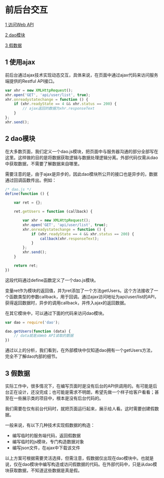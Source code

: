 # 前后台交互
[1  访问Web API](#user-content-1--访问Web-API)

[2  dao模块](#user-content-2--dao模块)

[3  假数据](#user-content-3--假数据)

##  1  使用ajax

前后台通过ajax技术实现动态交互，具体来说，在页面中通过ajax代码来访问服务端提供的Restful API接口。

```javascript
var xhr = new XMLHttpRequest();
xhr.open('GET', 'api/user/list', true);
xhr.onreadystatechange = function () {
    if (xhr.readyState == 4 && xhr.status == 200) {
        // ajax返回的数据为xhr.responseText
    }
};
xhr.send();
```

##  2  dao模块

在大多数页面，我们定义一个dao.js模块，把页面中与服务器沟通的部分全部写在这里。这样做的目的是将数据获取逻辑与数据处理逻辑分离。外部代码仅需从dao中获取数据，不需要了解数据来自哪里。

需要注意的是，由于ajax是异步的，因此dao模块所公开的接口也是异步的，数据通过回调函数传出。例如：

```javascript
/* dao.js */
define(function () {

    var ret = {};

    ret.getUsers = function (callback) {

        var xhr = new XMLHttpRequest();
        xhr.open('GET', 'api/user/list', true);
        xhr.onreadystatechange = function () {
            if (xhr.readyState == 4 && xhr.status == 200) {
                callback(xhr.responseText);
            }
        };
        xhr.send();
    }

    return ret;
})
```

这段代码通过define函数定义了一个dao.js模块。

变量ret作为模块的返回值，并为ret添加了一个方法getUsers。这个方法接收了一个函数类型的参数callback，用于回调。通过ajax访问地址为api/user/list的API，获得返回数据时，异步的调用callback，并传入ajax的返回数据。

在其它模块中，可以通过下面的代码来访问dao模块。

```javascript
var dao = require('dao');

dao.getUsers(function (data) {
    // data就是从Web API读取的数据
})
```

通过以上的分析，我们看到，在外部模块中仅知道dao拥有一个getUsers方法，完全不了解dao内部的细节。



##  3  假数据

实际工作中，很多情况下，在编写页面时是没有后台的API供调用的。有可能是后台正在设计，还没完成；也可能是需求不明朗，希望先做一个样子给客户看看；甚至在一些展示类的项目中，根本是没有后台代码的。

我们需要在仅有前台代码时，就把页面运行起来，展示给人看。这时需要创建假数据。

一般来说，有以下几种技术实现假数据的构造：

- 编写临时的服务端代码，返回假数据
- 编写临时的js模块，专门构造数据对象
- 编写json文件，在ajax中下载该文件

以上方案可根据需要灵活选择，但需注意，假数据仅出现在dao模块中。也就是说，仅在dao模块中编写构造或访问假数据的代码。在外部代码中，只是从dao模块获取数据，不知道这些数据是真是假。